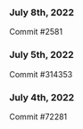 ### July 8th, 2022

Commit #2581

### July 5th, 2022

Commit #314353


### July 4th, 2022

Commit #72281

